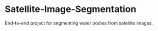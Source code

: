 # Satellite-Image-Segmentation
End-to-end project for segmenting water bodies from satellite images.
